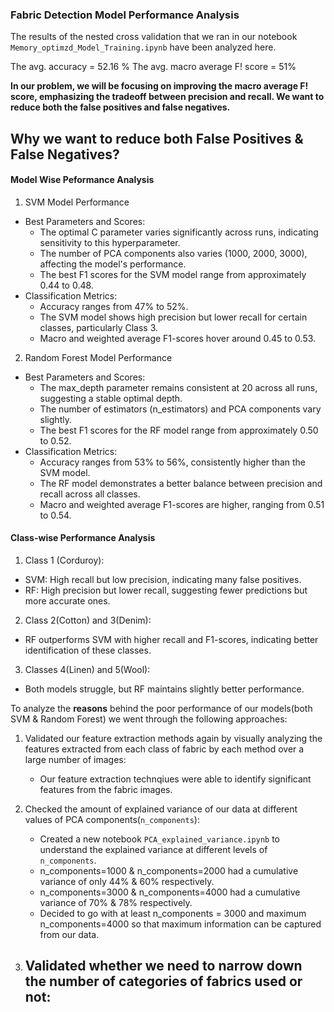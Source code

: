### Fabric Detection Model Performance Analysis

The results of the nested cross validation that we ran in our notebook `Memory_optimzd_Model_Training.ipynb` have been analyzed here.

The avg. accuracy  = 52.16 %
The avg. macro average F! score = 51%

**In our problem, we will be focusing on improving the macro average F! score,  emphasizing the tradeoff between precision and recall. We want to reduce both the false positives and false negatives.**

**Why we want to reduce both False Positives & False Negatives?**
----

#### Model Wise Peformance Analysis
1. SVM Model Performance
- Best Parameters and Scores:
  - The optimal C parameter varies significantly across runs, indicating sensitivity to this hyperparameter.
  - The number of PCA components also varies (1000, 2000, 3000), affecting the model's performance.
  - The best F1 scores for the SVM model range from approximately 0.44 to 0.48.
- Classification Metrics:
  - Accuracy ranges from 47% to 52%.
  - The SVM model shows high precision but lower recall for certain classes, particularly Class 3.
  - Macro and weighted average F1-scores hover around 0.45 to 0.53.

2. Random Forest Model Performance
- Best Parameters and Scores:
  - The max_depth parameter remains consistent at 20 across all runs, suggesting a stable optimal depth.
  - The number of estimators (n_estimators) and PCA components vary slightly.
  - The best F1 scores for the RF model range from approximately 0.50 to 0.52.
- Classification Metrics:
  - Accuracy ranges from 53% to 56%, consistently higher than the SVM model.
  - The RF model demonstrates a better balance between precision and recall across all classes.
  - Macro and weighted average F1-scores are higher, ranging from 0.51 to 0.54.


#### Class-wise Performance Analysis
1. Class 1 (Corduroy):
- SVM: High recall but low precision, indicating many false positives.
- RF: High precision but lower recall, suggesting fewer predictions but more accurate ones.

2. Class 2(Cotton) and 3(Denim):
- RF outperforms SVM with higher recall and F1-scores, indicating better identification of these classes.

3. Classes 4(Linen) and 5(Wool):
- Both models struggle, but RF maintains slightly better performance.




To analyze the **reasons** behind the poor performance of our models(both SVM & Random Forest) we went through the following approaches:
1. Validated our feature extraction methods again by visually analyzing the features extracted from each class of fabric by each method over a large number of images:
    - Our feature extraction technqiues were able to identify significant features from the fabric images.
      
2. Checked the amount of explained variance of our data at different values of PCA components(`n_components`):
   - Created a new notebook `PCA_explained_variance.ipynb` to understand the explained variance at different levels of `n_components`.
   - n_components=1000 & n_components=2000 had a cumulative variance of only 44% & 60% respectively.
   - n_components=3000 & n_components=4000 had a cumulative variance of 70% & 78% respectively.
   - Decided to go with at least n_components = 3000 and maximum n_components=4000 so that maximum information can be captured from our data.
     
3. Validated whether we need to narrow down the number of categories of fabrics used or not:
   - 
